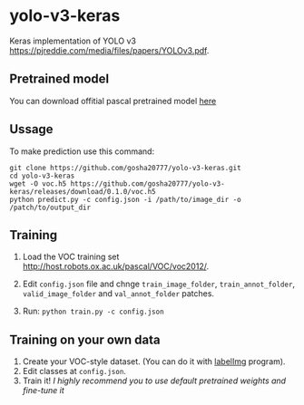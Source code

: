# yolo-v3-keras
Keras implementation of YOLO v3 https://pjreddie.com/media/files/papers/YOLOv3.pdf.

## Pretrained model
You can download offitial pascal pretrained model [here](https://github.com/gosha20777/yolo-v3-keras)

## Ussage
To make prediction use this command:

```
git clone https://github.com/gosha20777/yolo-v3-keras.git
cd yolo-v3-keras
wget -O voc.h5 https://github.com/gosha20777/yolo-v3-keras/releases/download/0.1.0/voc.h5
python predict.py -c config.json -i /path/to/image_dir -o /patch/to/output_dir
```

## Training
1. Load the VOC training set http://host.robots.ox.ac.uk/pascal/VOC/voc2012/.

2. Edit `config.json` file and chnge `train_image_folder`, `train_annot_folder`, `valid_image_folder` and `val_annot_folder` patches.

3. Run:
   `python train.py -c config.json`

## Training on your own data
1. Create your VOC-style dataset. (You can do it with [labelImg](https://github.com/tzutalin/labelImg) program).
2. Edit classes at `config.json`.
3. Train it!
*I highly recommend you to use default pretrained weights and fine-tune it*
